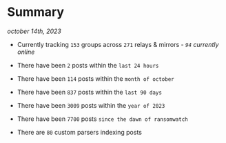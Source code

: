 
# Summary
_october 14th, 2023_

- Currently tracking `153` groups across `271` relays & mirrors - _`94` currently online_

- There have been `2` posts within the `last 24 hours`

- There have been `114` posts within the `month of october`

- There have been `837` posts within the `last 90 days`

- There have been `3009` posts within the `year of 2023`

- There have been `7700` posts `since the dawn of ransomwatch`

- There are `80` custom parsers indexing posts
